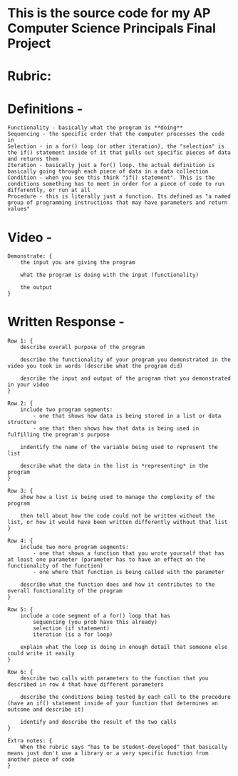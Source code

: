 # This is the source code for my AP Computer Science Principals Final Project

# Rubric: 

# Definitions - 
    Functionality - basically what the program is **doing**
    Sequencing - the specific order that the computer processes the code in
    Selection - in a for() loop (or other iteration), the "selection" is the if() statement inside of it that pulls out specific pieces of data and returns them
    Iteration - basically just a for() loop. the actual definition is basically going through each piece of data in a data collection
    Condition - when you see this think "if() statement". This is the conditions something has to meet in order for a piece of code to run differently, or run at all
    Procedure - this is literally just a function. Its defined as "a named group of programming instructions that may have parameters and return values"

# Video - 
    Demonstrate: {
        the input you are giving the program

        what the program is doing with the input (functionality)

        the output
    }

# Written Response - 
    Row 1: {
        describe overall purpose of the program

        describe the functionality of your program you demonstrated in the video you took in words (describe what the program did)

        describe the input and output of the program that you demonstrated in your video
    }
    
    Row 2: {
        include two program segments:
            - one that shows how data is being stored in a list or data structure
            - one that then shows how that data is being used in fulfilling the program's purpose
        
        indentify the name of the variable being used to represent the list

        describe what the data in the list is *representing* in the program
    }

    Row 3: {
        show how a list is being used to manage the complexity of the program

        then tell about how the code could not be written without the list, or how it would have been written differently without that list
    }

    Row 4: {
        include two more program segments:
            - one that shows a function that you wrote yourself that has at least one parameter (parameter has to have an effect on the functionality of the function)
            - one where that function is being called with the parameter
        
        describe what the function does and how it contributes to the overall functionality of the program
    }

    Row 5: {
        include a code segment of a for() loop that has 
            sequencing (you prob have this already)
            selection (if statement)
            iteration (is a for loop)
        
        explain what the loop is doing in enough detail that someone else could write it easily
    }

    Row 6: {
        describe two calls with parameters to the function that you described in row 4 that have different parameters
        
        describe the conditions being tested by each call to the procedure (have an if() statement inside of your function that determines an outcome and describe it)
        
        identify and describe the result of the two calls
    }
    
    Extra notes: {
        When the rubric says "has to be student-developed" that basically means just don't use a library or a very specific function from another piece of code
    }
    
